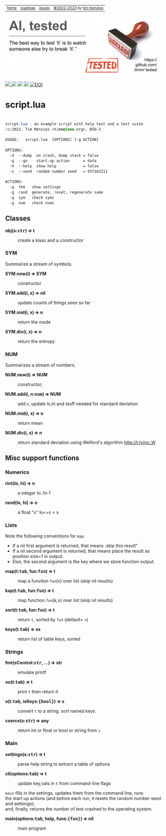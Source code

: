 <small><p>&nbsp;
<a name=top></a>
<table><tr>
<td><a href="/README.md#top">home</a>
<td><a href="/ROADMAP.md">roadmap</a>
<td><a href="http:github.com/timm/tested/issues">issues</a>
<td> <a href="/LICENSE.md">&copy;2022,2023</a> by <a href="http://menzies.us">tim menzies</a>
</tr></table></small>
<img  align=center width=600 src="/docs/img/banner.png"></p>
<p> <img src="https://img.shields.io/badge/task-ai-blueviolet"><a
href="https://github.com/timm/tested/actions/workflows/tests.yml"> <img 
 src="https://github.com/timm/tested/actions/workflows/tests.yml/badge.svg"></a> <img 
 src="https://img.shields.io/badge/language-lua-orange"> <img 
 src="https://img.shields.io/badge/purpose-teaching-yellow"> <a 
 href="https://zenodo.org/badge/latestdoi/569981645"> <img 
 src="https://zenodo.org/badge/569981645.svg" alt="DOI"></a></p>


# script.lua

```css
   
script.lua : an example script with help text and a test suite
(c)2022, Tim Menzies <timm@ieee.org>, BSD-2 

USAGE:   script.lua  [OPTIONS] [-g ACTION]

OPTIONS:
  -d  --dump  on crash, dump stack = false
  -g  --go    start-up action      = data
  -h  --help  show help            = false
  -s  --seed  random number seed   = 937162211

ACTIONS:
  -g  the	show settings
  -g  rand	generate, reset, regenerate same
  -g  sym	check syms
  -g  num	check nums

```
 
## Classes	

<dl>
<dt><b> obj(s:<tt>str</tt>) &rArr;  t </b></dt><dd>

 create a klass and a constructor 

</dd>
</dl>

### SYM	
Summarize a stream of symbols.	

<dl>
<dt><b> SYM.new(i) &rArr;  SYM </b></dt><dd>

 constructor

</dd>
<dt><b> SYM.add(i, x) &rArr;  nil </b></dt><dd>

  update counts of things seen so far

</dd>
<dt><b> SYM.mid(i, x) &rArr;  n </b></dt><dd>

 return the mode

</dd>
<dt><b> SYM.div(i, x) &rArr;  n </b></dt><dd>

 return the entropy

</dd>
</dl>

### NUM	
Summarizes a stream of numbers.	

<dl>
<dt><b> NUM.new(i) &rArr;  NUM </b></dt><dd>

  constructor; 

</dd>
<dt><b> NUM.add(i, n:<tt>num</tt>) &rArr;  NUM </b></dt><dd>

 add `n`, update lo,hi and stuff needed for standard deviation

</dd>
<dt><b> NUM.mid(i, x) &rArr;  n </b></dt><dd>

 return mean

</dd>
<dt><b> NUM.div(i, x) &rArr;  n </b></dt><dd>

 return standard deviation using Welford's algorithm http://t.ly/nn_W

</dd>
</dl>

## Misc support functions	
### Numerics	

<dl>
<dt><b> rint(lo, hi) &rArr;  n  </b></dt><dd>

 a integer lo..hi-1

</dd>
<dt><b> rand(lo, hi) &rArr;  n </b></dt><dd>

 a float "x" lo<=x < x

</dd>
</dl>

### Lists	
Note the following conventions for `map`.	
- If a nil first argument is returned, that means :skip this result"	
- If a nil second argument is returned, that means place the result as position size+1 in output.	
- Else, the second argument is the key where we store function output.	

<dl>
<dt><b> map(t:<tt>tab</tt>,  fun:<tt>fun</tt>) &rArr;  t </b></dt><dd>

 map a function `fun`(v) over list (skip nil results) 

</dd>
<dt><b> kap(t:<tt>tab</tt>,  fun:<tt>fun</tt>) &rArr;  t </b></dt><dd>

 map function `fun`(k,v) over list (skip nil results) 

</dd>
<dt><b> sort(t:<tt>tab</tt>,  fun:<tt>fun</tt>) &rArr;  t </b></dt><dd>

 return `t`,  sorted by `fun` (default= `<`)

</dd>
<dt><b> keys(t:<tt>tab</tt>) &rArr;  ss </b></dt><dd>

 return list of table keys, sorted

</dd>
</dl>

### Strings	

<dl>
<dt><b> fmt(sControl:<tt>str</tt>, ...) &rArr;  str </b></dt><dd>

 emulate printf

</dd>
<dt><b> oo(t:<tt>tab</tt>) &rArr;  t </b></dt><dd>

 print `t` then return it

</dd>
<dt><b> o(t:<tt>tab</tt>, isKeys:<tt>{bool}</tt>) &rArr;  s </b></dt><dd>

 convert `t` to a string. sort named keys. 

</dd>
<dt><b> coerce(s:<tt>str</tt>) &rArr;  any </b></dt><dd>

 return int or float or bool or string from `s`

</dd>
</dl>

### Main	

<dl>
<dt><b> settings(s:<tt>str</tt>) &rArr;  t </b></dt><dd>

  parse help string to extract a table of options

</dd>
<dt><b> cli(options:<tt>tab</tt>) &rArr;  t </b></dt><dd>

 update key,vals in `t` from command-line flags

</dd>
</dl>

`main` fills in the settings, updates them from the command line, runs	
the start up actions (and before each run, it resets the random number seed and settongs);	
and, finally, returns the number of test crashed to the operating system.	

<dl>
<dt><b> main(options:<tt>tab</tt>, help, funs:<tt>{fun}</tt>) &rArr;  nil </b></dt><dd>

 main program

</dd>
</dl>

